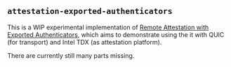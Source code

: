 ## `attestation-exported-authenticators`

This is a WIP experimental implementation of [Remote Attestation with Exported Authenticators](https://datatracker.ietf.org/doc/html/draft-fossati-tls-exported-attestation-02), which aims to demonstrate using the it with QUIC (for transport) and Intel TDX (as attestation platform).

There are currently still many parts missing.
